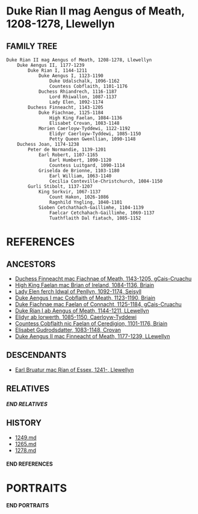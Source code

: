 # Duke Rian II mag Aengus of Meath, 1208-1278, Llewellyn

## FAMILY TREE 
```
Duke Rian II mag Aengus of Meath, 1208-1278, Llewellyn
    Duke Aengus II, 1177-1239
        Duke Rian I, 1144-1211
            Duke Aengus I, 1123-1190
                Duke Udalschalk, 1096-1162
                Countess Cobflaith, 1101-1176
            Duchess Rhiandrech, 1116-1187
                Lord Rhiwallon, 1087-1137
                Lady Elen, 1092-1174
        Duchess Finneacht, 1143-1205
            Duke Fiachnae, 1125-1184
                High King Faelan, 1084-1136
                Elisabet Crovan, 1083-1148            
            Morien Caerloyw-Tyddewi, 1122-1192
                Elidyr Caerloyw-Tyddewi, 1085-1150
                Petty Queen Gwenllian, 1090-1148
    Duchess Joan, 1174-1238
        Peter de Normandie, 1139-1201
            Earl Robert, 1107-1165
                Earl Humbert, 1090-1120
                Countess Luitgard, 1090-1114
            Griselda de Brionne, 1103-1180
                Earl William, 1063-1140
                Cecilia Conteville-Christchurch, 1084-1150
        Gurli Stibolt, 1137-1207
            King Sorkvir, 1067-1137
                Count Hakon, 1026-1086
                Ragnhild Yngling, 1040-1101
            Sioben Cetchathach-Gaillimhe, 1104-1139
                Faelcar Cetchahach-Gaillimhe, 1069-1137
                Tuathflaith Dal fiatach, 1085-1152
```

# REFERENCES

## ANCESTORS
* [Duchess Finneacht mac Fiachnae of Meath, 1143-1205, gCais-Cruachu](finneacht_mac_fiachnae_1143.md)
* [High King Faelan mac Brian of Ireland, 1084-1136, Briain](faelan_mac_brian_1084.md)
* [Lady Elen ferch Idwal of Penllyn, 1092-1174, Seisyll](elen_ferch_idwal_1092.md)
* [Duke Aengus I mac Cobflaith of Meath, 1123-1190, Briain](aengus_i_mac_cobflaith_1123.md)
* [Duke Fiachnae mac Faelan of Connacht, 1125-1184, gCais-Cruachu](fiachnae_mac_faelan_1125.md)
* [Duke Rian I ab Aengus of Meath, 1144-1211, LLewellyn](rian_i_ab_aengus_1144.md)
* [Elidyr ab Iorwerth, 1085-1150, Caerloyw-Tyddewi](elidyr_ab_iorwerth_1085.md)
* [Countess Cobflaith nic Faelan of Ceredigion, 1101-1176, Briain](cobflaith_nic_faelan_1101.md)
* [Elisabet Gudrodsdatter, 1083-1148, Crovan](elisabet_gudrodsdatter_1083.md)
* [Duke Aengus II mac Finneacht of Meath, 1177-1239, LLewellyn](aengus_ii_mac_finneacht_1177.md)

## DESCENDANTS
* [Earl Bruatur mac Rian of Essex, 1241-, Llewellyn](bruatur_mac_rian_1241.md)

## RELATIVES

##### END RELATIVES 
## HISTORY
* [1249.md](../h/1249.md)
* [1265.md](../h/1265.md)
* [1278.md](../h/1278.md)

#### END REFERENCES

# PORTRAITS

#### END PORTRAITS

